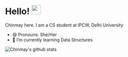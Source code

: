 # Hello! <img src="https://raw.githubusercontent.com/MartinHeinz/MartinHeinz/master/wave.gif" width="30px">
Chinmay here. I am a CS student at IPCW, Delhi University
- 😄 Pronouns: She/Her
- 🌱 I’m currently learning Data Structures

![Chinmay's github stats](https://github-readme-stats.vercel.app/api?username=chinmaychahar&show_icons=true&count_private=true&hide=stars,issues)
<!--
**chinmaychahar/chinmaychahar** is a ✨ _special_ ✨ repository because its `README.md` (this file) appears on your GitHub profile.
Here are some ideas to get you started:

- 🔭 I’m currently working on ...
- 👯 I’m looking to collaborate on ...
- 🤔 I’m looking for help with ...
- 💬 Ask me about ...
- 📫 How to reach me: ...
- ⚡ Fun fact: ...
-->
